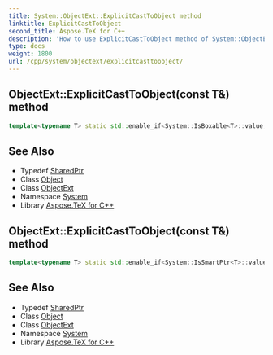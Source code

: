 ```yaml
---
title: System::ObjectExt::ExplicitCastToObject method
linktitle: ExplicitCastToObject
second_title: Aspose.TeX for C++
description: 'How to use ExplicitCastToObject method of System::ObjectExt class in C++.'
type: docs
weight: 1800
url: /cpp/system/objectext/explicitcasttoobject/
---
```

## ObjectExt::ExplicitCastToObject(const T\&) method




```cpp
template<typename T> static std::enable_if<System::IsBoxable<T>::value, System::SharedPtr<System::Object>>::type System::ObjectExt::ExplicitCastToObject(const T &value)
```

## See Also

* Typedef [SharedPtr](../../sharedptr/)
* Class [Object](../../object/)
* Class [ObjectExt](../)
* Namespace [System](../../)
* Library [Aspose.TeX for C++](../../../)
## ObjectExt::ExplicitCastToObject(const T\&) method




```cpp
template<typename T> static std::enable_if<System::IsSmartPtr<T>::value, System::SharedPtr<System::Object>>::type System::ObjectExt::ExplicitCastToObject(const T &value)
```

## See Also

* Typedef [SharedPtr](../../sharedptr/)
* Class [Object](../../object/)
* Class [ObjectExt](../)
* Namespace [System](../../)
* Library [Aspose.TeX for C++](../../../)
